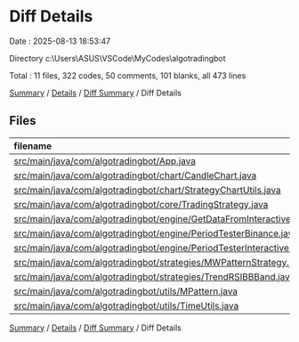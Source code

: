 # Diff Details

Date : 2025-08-13 18:53:47

Directory c:\\Users\\ASUS\\VSCode\\MyCodes\\algotradingbot

Total : 11 files,  322 codes, 50 comments, 101 blanks, all 473 lines

[Summary](results.md) / [Details](details.md) / [Diff Summary](diff.md) / Diff Details

## Files
| filename | language | code | comment | blank | total |
| :--- | :--- | ---: | ---: | ---: | ---: |
| [src/main/java/com/algotradingbot/App.java](/src/main/java/com/algotradingbot/App.java) | Java | -1 | 1 | 0 | 0 |
| [src/main/java/com/algotradingbot/chart/CandleChart.java](/src/main/java/com/algotradingbot/chart/CandleChart.java) | Java | 4 | 0 | 1 | 5 |
| [src/main/java/com/algotradingbot/chart/StrategyChartUtils.java](/src/main/java/com/algotradingbot/chart/StrategyChartUtils.java) | Java | 7 | 4 | 4 | 15 |
| [src/main/java/com/algotradingbot/core/TradingStrategy.java](/src/main/java/com/algotradingbot/core/TradingStrategy.java) | Java | 32 | 3 | 12 | 47 |
| [src/main/java/com/algotradingbot/engine/GetDataFromInteractiveBroker.java](/src/main/java/com/algotradingbot/engine/GetDataFromInteractiveBroker.java) | Java | 96 | 26 | 23 | 145 |
| [src/main/java/com/algotradingbot/engine/PeriodTesterBinance.java](/src/main/java/com/algotradingbot/engine/PeriodTesterBinance.java) | Java | 1 | 0 | 3 | 4 |
| [src/main/java/com/algotradingbot/engine/PeriodTesterInteractiveBroker.java](/src/main/java/com/algotradingbot/engine/PeriodTesterInteractiveBroker.java) | Java | 7 | 0 | 9 | 16 |
| [src/main/java/com/algotradingbot/strategies/MWPatternStrategy.java](/src/main/java/com/algotradingbot/strategies/MWPatternStrategy.java) | Java | 43 | 1 | 12 | 56 |
| [src/main/java/com/algotradingbot/strategies/TrendRSIBBBand.java](/src/main/java/com/algotradingbot/strategies/TrendRSIBBBand.java) | Java | 16 | 1 | 3 | 20 |
| [src/main/java/com/algotradingbot/utils/MPattern.java](/src/main/java/com/algotradingbot/utils/MPattern.java) | Java | 98 | 12 | 32 | 142 |
| [src/main/java/com/algotradingbot/utils/TimeUtils.java](/src/main/java/com/algotradingbot/utils/TimeUtils.java) | Java | 19 | 2 | 2 | 23 |

[Summary](results.md) / [Details](details.md) / [Diff Summary](diff.md) / Diff Details